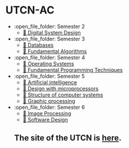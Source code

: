 # UTCN-AC

  <ul>
  
   <li>:open_file_folder: Semester 2
     <ul>
      <li>
        <a href="https://github.com/OctavianHitu/UTCN-AC/tree/main/Semestrul%202/Proiectarea%20Sistemelor%20numerice">
         📘 Digital System Design
        </a>
      </li>
       </ul>

  
   <li>:open_file_folder: Semester 3
     <ul>
      <li>
        <a href="https://github.com/OctavianHitu/UTCN-AC/tree/main/Semestrul%203/Baze%20de%20date">
         📘 Databases
        </a>
      </li>
      <li>
        <a href="https://github.com/OctavianHitu/UTCN-AC/tree/main/Semestrul%203/Algoritmi%20Fundamentali">
         📘 Fundamental Algorithms
        </a>
      </li>
       </ul>
 
  
  <li>:open_file_folder: Semester 4
     <ul>
      <li>
        <a href="https://github.com/OctavianHitu/UTCN-AC/tree/main/Semestrul%204/Sisteme%20de%20Operare">
         📘 Operating Systems
        </a>
      </li> 
       <li>
        <a href="https://github.com/OctavianHitu/UTCN-AC/tree/main/Semestrul%204/Tehnici%20de%20Programare">
         📘 Fundamental Programming Techniques
        </a>
      </li> 
    </ul>
    
  <li>:open_file_folder: Semester 5
    <ul>
       <li>
        <a href="https://github.com/OctavianHitu/UTCN-AC/tree/main/Semetrul%205/Inteligenta%20Artificiala">
        📘 Artificial intelligence
        </a>
      </li>
       <li>
        <a href="https://github.com/OctavianHitu/UTCN-AC/tree/main/Semetrul%205/Proiectare%20cu%20Microprocesoare/ProiectMasinaPMP">
        📘 Design with microprocessors
        </a>
      </li>
      <li>
        <a href="https://github.com/OctavianHitu/UTCN-AC/tree/main/Semetrul%205/Structura%20Sistemelor%20de%20Calcul">
       📘 Structure of computer systems
        </a>
      </li>
            <li>
        <a href="https://github.com/OctavianHitu/UTCN-AC/tree/main/Semetrul%205/Prelucrare%20Grafica">
       📘 Graphic processing
        </a>
      </li>
    </ul>
       <li>:open_file_folder: Semester 6
     <ul>
      <li>
        <a href="https://github.com/OctavianHitu/UTCN-AC/tree/main/Semestrul%206/Procesare%20de%20imagine">
         📘 Image Processing
        </a>
      </li>
       <li>
        <a href="https://github.com/OctavianHitu/UTCN-AC/tree/main/Semestrul%206/Proiectare%20Software">
         📘 Software Design
        </a>
      </li>
       </ul>
     
        
   
   

## The site of the UTCN is [here](https://ac.utcluj.ro/acasa.html).
